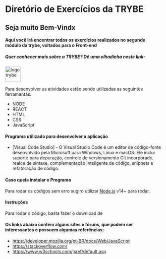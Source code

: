 # Diretório de Exercícios da TRYBE 
## Seja muito Bem-Vindx 
#### Aqui você irá encontrar todos os exercícios realizados no segundo módulo da trybe, voltados para o Front-end
##### Quer conhecer mais sobre a TRYBE? Dê uma olhadinha neste link:

<div >
  <a href="https://www.betrybe.com/">
    <img src="https://res.cloudinary.com/practicaldev/image/fetch/s--Eg8INSNe--/c_fill,f_auto,fl_progressive,h_320,q_auto,w_320/https://dev-to-uploads.s3.amazonaws.com/uploads/organization/profile_image/5302/26258239-4ac6-4d28-b94c-ba6d3f9eabc2.png" alt="logo trybe" width="50" /> 
  </a>
</div>

Para desenvolver as atividades estão sendo utilizadas as seguintes ferramentas:
- NODE 
- REACT 
- HTML
- CSS
- JavaScript

#### Programa utilizado para desenvolver a aplicação 
- [Visual Code Studio] - O Visual Studio Code é um editor de código-fonte desenvolvido pela Microsoft para Windows, Linux e macOS. Ele inclui suporte para depuração, controle de versionamento Git incorporado, realce de sintaxe, complementação inteligente de código, snippets e refatoração de código.

#### Caso queia instalar o Programa
Para rodar os códigos sem erro sugiro utilizar [Node.js](https://nodejs.org/) v14+ para rodar.
#### Instruções
Para rodar o código, basta fazer o download de 

#### Os links abaixo contém alguns sites e fóruns, que podem ser interessantes e possuem algumas referências:
- https://developer.mozilla.org/pt-BR/docs/Web/JavaScript
- https://stackoverflow.com/
- https://www.w3schools.com/jsref/default.asp
